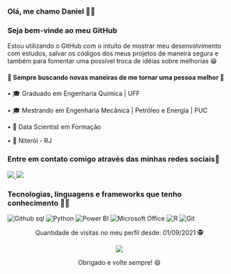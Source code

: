 
<!--
**DboechatM/DboechatM** is a ✨ _special_ ✨ repository because its `README.md` (this file) appears on your GitHub profile.

Here are some ideas to get you started:

- 🔭 I’m currently working on ...
- 🌱 I’m currently learning ...
- 👯 I’m looking to collaborate on ...
- 🤔 I’m looking for help with ...
- 💬 Ask me about ...
- 📫 How to reach me: ...
- 😄 Pronouns: ...
- ⚡ Fun fact: ...
-->

### Olá, me chamo Daniel  🤘🏼
### Seja bem-vinde ao meu GitHub   

Estou utilizando o GitHub com o intuito de mostrar meu desenvolvimento com estudos, salvar os códigos dos meus projetos de maneira segura e também para fomentar uma possível troca de idéias sobre melhorias  😁


#### 🔰 Sempre buscando novas maneiras de me tornar uma pessoa melhor  🔰

• 🎓 Graduado em Engenharia Quimica | UFF

• 🎓 Mestrando em Engenharia Mecânica | Petróleo e Energia | PUC 

• 💼 Data Scientist em Formação

• 📍 Niterói - RJ

### Entre em contato comigo através das minhas redes sociais📲
<a href="https://www.instagram.com/dboechat.m/" alt="Instagram" target="_blank">
  <img src="https://img.shields.io/badge/-Instagram-DF0174?style=for-the-badge&labelColor=DF0174&logo=instagram&logoColor=white&link=https://www.instagram.com/dboechat.m/">
</a>

<a href="https://www.linkedin.com/in/danielboechatm/" alt= "LinkedIN" target= "_blank">
 <img src="https://img.shields.io/badge/-LinkedIn-0077B5?style=for-the-badge&logo=linkedin&logoColor=white&link=https://www.linkedin.com/in/danielboechatm/">
</a>  

<!--
<details>
  <summary> Minhas conquistas </summary>
   <img src="https://github-profile-trophy.vercel.app/?username=ryo-ma&theme=nord"/>     Negócio dos trofeus

</details>
-->

### Tecnologias, linguagens e frameworks que tenho conhecimento  👩‍💻
![Github sql](https://img.shields.io/badge/MySQL-00000F?style=for-the-badge&logo=mysql&logoColor=white)
<img alt="Python" src="https://img.shields.io/badge/-Python-blue.svg?style=for-the-badge&logo=python&logoColor=white"/>
<img alt="Power BI" src="https://img.shields.io/badge/-Power_BI-yellow.svg?style=for-the-badge&logo=power-bi&logoColor=white"/>
 <img alt="Microsoft Office" src="https://img.shields.io/badge/Microsoft_Office-D83B01?style=for-the-badge&logo=microsoft-office&logoColor=white" />
 <img alt="R" src="https://img.shields.io/badge/-R-blue.svg?style=for-the-badge&logo=r&logoColor=white"/>
 <img alt="Git" src="https://img.shields.io/badge/git-%23F05033.svg?style=for-the-badge&logo=git&logoColor=white"/>
 


<!--
![Anurag's GitHub stats](https://github-readme-stats.vercel.app/api?username=DboechatM&theme=tokyonight&show_icons=true)

[![Linguagens](https://github-readme-stats.vercel.app/api/top-langs/?username=DboechatM&theme=tokyonight&layout=compact)](https://github.com/DboechatM/github-readme-stats)
-->
 
<p align="center">
 Quantidade de visitas no meu perfil desde: 01/09/2021   🕵 <br></p>
<p align="center"> 
   <img alingn="center" src="https://profile-counter.glitch.me/DboechatM/count.svg" /></p>
<p align="center">
Obrigado e volte sempre! 😄
</p>
  
<!-- ![Snake animation](https://github.com/DboechatM/DboechatM/blob/output/github-contribution-grid-snake.svg) -->

